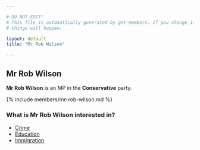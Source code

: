 ```yaml
---

# DO NOT EDIT!
# This file is automatically generated by get-members. If you change it, bad
# things will happen.

layout: default
title: "Mr Rob Wilson"

---
```


## Mr Rob Wilson

**Mr Rob Wilson** is an MP in the **Conservative** party.

{% include members/mr-rob-wilson.md %}

### What is Mr Rob Wilson interested in?


* [Crime](/interests/crime.html)
* [Education](/interests/education.html)
* [Immigration](/interests/immigration.html)

